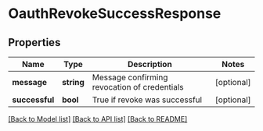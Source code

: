 # OauthRevokeSuccessResponse

## Properties
Name | Type | Description | Notes
------------ | ------------- | ------------- | -------------
**message** | **string** | Message confirming revocation of credentials | [optional] 
**successful** | **bool** | True if revoke was successful | [optional] 

[[Back to Model list]](../README.md#documentation-for-models) [[Back to API list]](../README.md#documentation-for-api-endpoints) [[Back to README]](../README.md)


